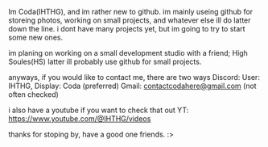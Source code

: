 Im Coda(IHTHG), and im rather new to github. im mainly useing github for storeing photos, working on small projects, and whatever else ill do latter down the line.
i dont have many projects yet, but im going to try to start some new ones.

im planing on working on a small development studio with a friend; High Soules(HS)
latter ill probably use github for small projects.

anyways, if you would like to contact me, there are two ways
     Discord: User: IHTHG, Display: Coda (preferred)
     Gmail: contactcodahere@gmail.com (not often checked)

i also have a youtube if you want to check that out
     YT: https://www.youtube.com/@IHTHG/videos

thanks for stoping by, have a good one friends. :>
